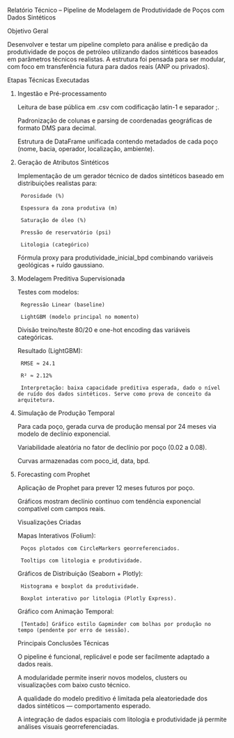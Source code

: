 Relatório Técnico – Pipeline de Modelagem de Produtividade de Poços com Dados Sintéticos
   
   Objetivo Geral

Desenvolver e testar um pipeline completo para análise e predição da produtividade de poços de petróleo utilizando dados sintéticos baseados em parâmetros técnicos realistas. A estrutura foi pensada para ser modular, com foco em transferência futura para dados reais (ANP ou privados).
  
  Etapas Técnicas Executadas

1. Ingestão e Pré-processamento

    Leitura de base pública em .csv com codificação latin-1 e separador ;.

    Padronização de colunas e parsing de coordenadas geográficas de formato DMS para decimal.

    Estrutura de DataFrame unificada contendo metadados de cada poço (nome, bacia, operador, localização, ambiente).

2. Geração de Atributos Sintéticos

    Implementação de um gerador técnico de dados sintéticos baseado em distribuições realistas para:

        Porosidade (%)

        Espessura da zona produtiva (m)

        Saturação de óleo (%)

        Pressão de reservatório (psi)

        Litologia (categórico)

    Fórmula proxy para produtividade_inicial_bpd combinando variáveis geológicas + ruído gaussiano.

3. Modelagem Preditiva Supervisionada

    Testes com modelos:

        Regressão Linear (baseline)

        LightGBM (modelo principal no momento)

    Divisão treino/teste 80/20 e one-hot encoding das variáveis categóricas.

    Resultado (LightGBM):

        RMSE ≈ 24.1

        R² ≈ 2.12%

        Interpretação: baixa capacidade preditiva esperada, dado o nível de ruído dos dados sintéticos. Serve como prova de conceito da arquitetura.

4. Simulação de Produção Temporal

    Para cada poço, gerada curva de produção mensal por 24 meses via modelo de declínio exponencial.

    Variabilidade aleatória no fator de declínio por poço (0.02 a 0.08).

    Curvas armazenadas com poco_id, data, bpd.

5. Forecasting com Prophet

    Aplicação de Prophet para prever 12 meses futuros por poço.

    Gráficos mostram declínio contínuo com tendência exponencial compatível com campos reais.

    Visualizações Criadas

    Mapas Interativos (Folium):

        Poços plotados com CircleMarkers georreferenciados.

        Tooltips com litologia e produtividade.

    Gráficos de Distribuição (Seaborn + Plotly):

        Histograma e boxplot da produtividade.

        Boxplot interativo por litologia (Plotly Express).

    Gráfico com Animação Temporal:

        [Tentado] Gráfico estilo Gapminder com bolhas por produção no tempo (pendente por erro de sessão).

      Principais Conclusões Técnicas

    O pipeline é funcional, replicável e pode ser facilmente adaptado a dados reais.

    A modularidade permite inserir novos modelos, clusters ou visualizações com baixo custo técnico.

    A qualidade do modelo preditivo é limitada pela aleatoriedade dos dados sintéticos — comportamento esperado.

    A integração de dados espaciais com litologia e produtividade já permite análises visuais georreferenciadas.

